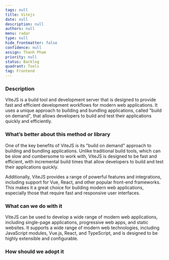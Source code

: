 ```yaml
---
tags: null
title: Vitejs
date: null
description: null
authors: null
menu: radar
type: null
hide_frontmatter: false
confidence: null
assign: Thanh Pham
priority: null
status: Backlog
quadrant: Tools
tag: Frontend
---
```


<!-- table_of_contents 5df89459-f078-4396-857b-8b01aba6afd5 -->

### Description
ViteJS is a build tool and development server that is designed to provide fast and efficient development workflows for modern web applications. It uses a unique approach to building and bundling applications, called "build on demand", that allows developers to build and test their applications quickly and efficiently.

### What’s better about this method or library
One of the key benefits of ViteJS is its "build on demand" approach to building and bundling applications. Unlike traditional build tools, which can be slow and cumbersome to work with, ViteJS is designed to be fast and efficient, with incremental build times that allow developers to build and test their applications quickly.

Additionally, ViteJS provides a range of powerful features and integrations, including support for Vue, React, and other popular front-end frameworks. This makes it a great choice for building modern web applications, especially those that require fast and responsive user interfaces.

### What can we do with it
ViteJS can be used to develop a wide range of modern web applications, including single-page applications, progressive web apps, and static websites. It supports a wide range of modern web technologies, including JavaScript modules, Vue.js, React, and TypeScript, and is designed to be highly extensible and configurable.

### How should we adopt it
<!-- child_database 91331927-80eb-4985-81f7-a7a77b2791de -->
